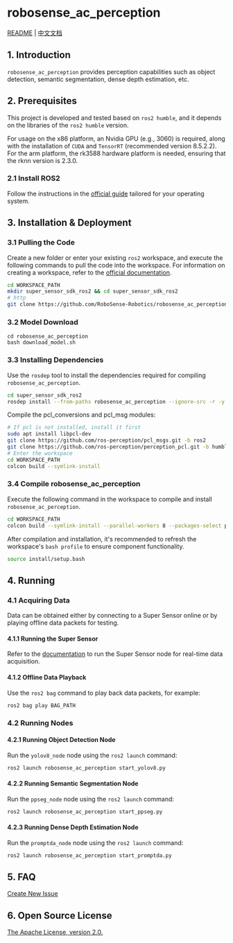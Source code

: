 # robosense_ac_perception

[README](README.md) | [中文文档](README_CN.md)

## 1. Introduction

`robosense_ac_perception` provides perception capabilities such as object detection, semantic segmentation, dense depth estimation, etc.

## 2. Prerequisites

This project is developed and tested based on `ros2 humble`, and it depends on the libraries of the `ros2 humble` version.

For usage on the x86 platform, an Nvidia GPU (e.g., 3060) is required, along with the installation of `CUDA` and `TensorRT` (recommended version 8.5.2.2). For the arm platform, the rk3588 hardware platform is needed, ensuring that the rknn version is 2.3.0.
### 2.1 Install ROS2

Follow the instructions in the [official guide](https://docs.ros.org/en/humble/Installation.html) tailored for your operating system.

## 3. Installation & Deployment

### 3.1 Pulling the Code

Create a new folder or enter your existing `ros2` workspace, and execute the following commands to pull the code into the workspace. For information on creating a workspace, refer to the [official documentation](https://docs.ros.org/en/humble/Tutorials/Beginner-Client-Libraries/Creating-A-Workspace/Creating-A-Workspace.html).

```bash
cd WORKSPACE_PATH
mkdir super_sensor_sdk_ros2 && cd super_sensor_sdk_ros2
# http
git clone https://github.com/RoboSense-Robotics/robosense_ac_perception.git -b main
```

### 3.2 Model Download

```shell
cd robosense_ac_perception
bash download_model.sh
```

### 3.3 Installing Dependencies

Use the `rosdep` tool to install the dependencies required for compiling `robosense_ac_perception`.

```bash
cd super_sensor_sdk_ros2
rosdep install --from-paths robosense_ac_perception --ignore-src -r -y
```

Compile the pcl_conversions and pcl_msg modules:
```bash
# If pcl is not installed, install it first
sudo apt install libpcl-dev
git clone https://github.com/ros-perception/pcl_msgs.git -b ros2
git clone https://github.com/ros-perception/perception_pcl.git -b humble
# Enter the workspace
cd WORKSPACE_PATH
colcon build --symlink-install
```

### 3.4 Compile robosense_ac_perception

Execute the following command in the workspace to compile and install `robosense_ac_perception`.

```bash
cd WORKSPACE_PATH
colcon build --symlink-install --parallel-workers 8 --packages-select perception_msgs robosense_ac_perception
```

After compilation and installation, it's recommended to refresh the workspace's `bash profile` to ensure component functionality.

```bash
source install/setup.bash
```

## 4. Running
### 4.1 Acquiring Data
Data can be obtained either by connecting to a Super Sensor online or by playing offline data packets for testing.
#### 4.1.1 Running the Super Sensor

Refer to the [documentation](https://github.com/RoboSense-Robotics/robosense_ac_ros2_sdk_infra/tree/main/modules/ros_metas) to run the Super Sensor node for real-time data acquisition.

#### 4.1.2 Offline Data Playback
Use the `ros2 bag` command to play back data packets, for example:

```bash
ros2 bag play BAG_PATH
```

### 4.2 Running Nodes

#### 4.2.1 Running Object Detection Node

Run the `yolov8_node` node using the `ros2 launch` command:

```bash
ros2 launch robosense_ac_perception start_yolov8.py
```
#### 4.2.2 Running Semantic Segmentation Node

Run the `ppseg_node` node using the `ros2 launch` command:

```bash
ros2 launch robosense_ac_perception start_ppseg.py
```

#### 4.2.3 Running Dense Depth Estimation Node

Run the `promptda_node` node using the `ros2 launch` command:

```bash
ros2 launch robosense_ac_perception start_promptda.py
```

## 5. FAQ

[Create New Issue](https://github.com/RoboSense-Robotics/robosense_ac_perception/issues/new)

## 6. Open Source License

[The Apache License, version 2.0.](https://www.apache.org/licenses/LICENSE-2.0)